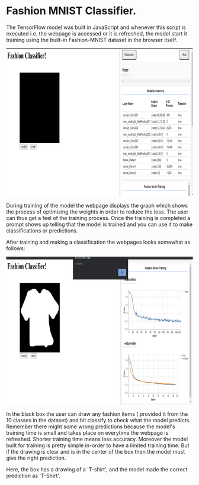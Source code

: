 # Fashion MNIST Classifier.

The TensorFlow model was built in JavaScript and whenever this script is executed i.e. the webpage is accessed or it is refreshed, 
the model start it training using the built-in Fashion-MNIST dataset in the browser itself.

<img src="https://github.com/kushagras71/ML_DL_Model_Deployment/blob/master/Tensorflow_Models/Fashion_MNIST_WEB/ouput_images/Fashion_MNIST_Classifier_1.png" width=900 height=400>

During training of the model the webpage displays the graph which shows the process of optimizing the weights in order to reduce the loss. The user can thus get a feel of the 
training process. Once the training is completed a prompt shows up telling that the model is trained and you can use it to make classifications or predictions.

After training and making a classification the webpages looks somewhat as follows:

<img src="https://github.com/kushagras71/ML_DL_Model_Deployment/blob/master/Tensorflow_Models/Fashion_MNIST_WEB/ouput_images/Fashion_MNIST_Classifier_2.png" width=900 height=400>

In the black box the user can draw any fashion items ( provided it from the 10 classes in the dataset) and hit classify to check what the model predicts. Remember there might some
wrong predictions because the model's training time is small and takes place on everytime the webpage is refreshed. Shorter training time means less accuracy. 
Moreover the model built for training is pretty simple in-order to have a limited training time.
But if the drawing is clear and is in the center of the box
then the model must give the 
right prediction.

Here, the box has a drawing of a 'T-shirt', and
the model made the correct prediction as 'T-Shirt'.
